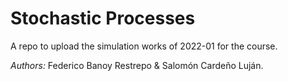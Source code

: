 # Stochastic Processes
A repo to upload the simulation works of 2022-01 for the course.

*Authors:* Federico Banoy Restrepo & Salomón Cardeño Luján.
